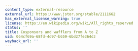 ```yaml
---
content_type: external-resource
external_url: https://www.jstor.org/stable/2111662
has_external_license_warning: true
license: https://en.wikipedia.org/wiki/All_rights_reserved
status: ''
title: Cosponsors and wafflers from A to Z
uid: 064cf69a-68fd-4d97-b659-6bd27fe364d3
wayback_url: ''
---
```

